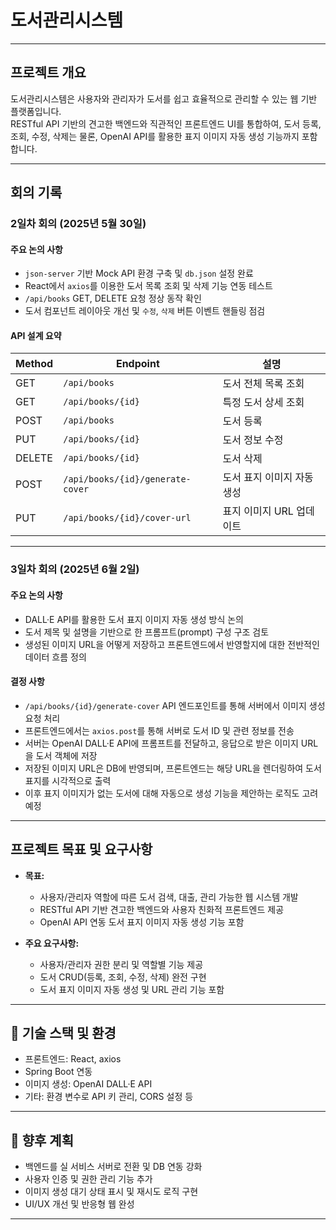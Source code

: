 # 도서관리시스템

---

## 프로젝트 개요

도서관리시스템은 사용자와 관리자가 도서를 쉽고 효율적으로 관리할 수 있는 웹 기반 플랫폼입니다.  
RESTful API 기반의 견고한 백엔드와 직관적인 프론트엔드 UI를 통합하여, 도서 등록, 조회, 수정, 삭제는 물론, OpenAI API를 활용한 표지 이미지 자동 생성 기능까지 포함합니다.

---

## 회의 기록

### 2일차 회의 (2025년 5월 30일)

#### 주요 논의 사항

- `json-server` 기반 Mock API 환경 구축 및 `db.json` 설정 완료  
- React에서 `axios`를 이용한 도서 목록 조회 및 삭제 기능 연동 테스트  
- `/api/books` GET, DELETE 요청 정상 동작 확인  
- 도서 컴포넌트 레이아웃 개선 및 `수정`, `삭제` 버튼 이벤트 핸들링 점검  

#### API 설계 요약

| Method | Endpoint                          | 설명                      |
| ------ | -------------------------------- | ------------------------- |
| GET    | `/api/books`                     | 도서 전체 목록 조회        |
| GET    | `/api/books/{id}`                | 특정 도서 상세 조회        |
| POST   | `/api/books`                    | 도서 등록                 |
| PUT    | `/api/books/{id}`                | 도서 정보 수정             |
| DELETE | `/api/books/{id}`                | 도서 삭제                 |
| POST   | `/api/books/{id}/generate-cover` | 도서 표지 이미지 자동 생성 |
| PUT    | `/api/books/{id}/cover-url`     | 표지 이미지 URL 업데이트    |

---

### 3일차 회의 (2025년 6월 2일)

#### 주요 논의 사항

- DALL·E API를 활용한 도서 표지 이미지 자동 생성 방식 논의  
- 도서 제목 및 설명을 기반으로 한 프롬프트(prompt) 구성 구조 검토  
- 생성된 이미지 URL을 어떻게 저장하고 프론트엔드에서 반영할지에 대한 전반적인 데이터 흐름 정의  

#### 결정 사항

- `/api/books/{id}/generate-cover` API 엔드포인트를 통해 서버에서 이미지 생성 요청 처리  
- 프론트엔드에서는 `axios.post`를 통해 서버로 도서 ID 및 관련 정보를 전송  
- 서버는 OpenAI DALL·E API에 프롬프트를 전달하고, 응답으로 받은 이미지 URL을 도서 객체에 저장  
- 저장된 이미지 URL은 DB에 반영되며, 프론트엔드는 해당 URL을 렌더링하여 도서 표지를 시각적으로 출력  
- 이후 표지 이미지가 없는 도서에 대해 자동으로 생성 기능을 제안하는 로직도 고려 예정

---

## 프로젝트 목표 및 요구사항

- **목표:**  
  - 사용자/관리자 역할에 따른 도서 검색, 대출, 관리 가능한 웹 시스템 개발  
  - RESTful API 기반 견고한 백엔드와 사용자 친화적 프론트엔드 제공  
  - OpenAI API 연동 도서 표지 이미지 자동 생성 기능 포함

- **주요 요구사항:**  
  - 사용자/관리자 권한 분리 및 역할별 기능 제공  
  - 도서 CRUD(등록, 조회, 수정, 삭제) 완전 구현  
  - 도서 표지 이미지 자동 생성 및 URL 관리 기능 포함

---

## 📂 기술 스택 및 환경

- 프론트엔드: React, axios  
- Spring Boot 연동
- 이미지 생성: OpenAI DALL·E API  
- 기타: 환경 변수로 API 키 관리, CORS 설정 등


--- 

## 📌 향후 계획

- 백엔드를 실 서비스 서버로 전환 및 DB 연동 강화  
- 사용자 인증 및 권한 관리 기능 추가  
- 이미지 생성 대기 상태 표시 및 재시도 로직 구현  
- UI/UX 개선 및 반응형 웹 완성

---

